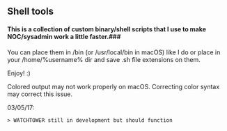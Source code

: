                              
##                            Shell tools
                             
#### This is a collection of custom binary/shell scripts that I use to make NOC/sysadmin work a little faster.###

You can place them in /bin (or /usr/local/bin in macOS) like I do or place in your /home/%username% dir and save .sh file extensions on them.

Enjoy! :)

  Colored output may not work properly on macOS.
  Correcting color syntax may correct this issue.
 
  03/05/17:
  
    > WATCHTOWER still in development but should function


